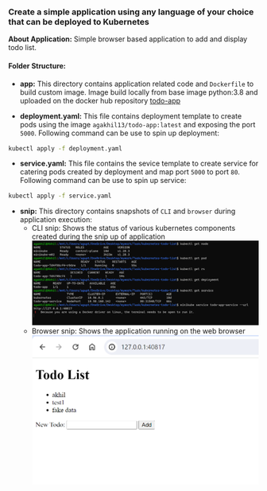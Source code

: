 ### Create a simple application using any language of your choice that can be deployed to Kubernetes

**About Application:** Simple browser based application to add and display todo list.

#### Folder Structure:
- **app:** This directory contains application related code and `Dockerfile` to build custom image. Image build locally from base image python:3.8 and uploaded on the docker hub repository [todo-app](https://hub.docker.com/r/agakhil13/todo-app/tags)

- **deployment.yaml:** This file contains deployment template to create pods using the image `agakhil13/todo-app:latest` and exposing the port `5000`. Following command can be use to spin up deployment:
```bash
kubectl apply -f deployment.yaml
```

- **service.yaml:** This file contains the sevice template to create service for catering pods created by deployment and map port `5000` to port `80`. Following command can be use to spin up service:
```bash
kubectl apply -f service.yaml
```

- **snip:** This directory contains snapshots of `CLI` and `browser` during application execution:
  - CLI snip: Shows the status of various kubernetes components created during the snip up of application
   ![cli image](./snip/cli.png)
  - Browser snip: Shows the application running on the web browser
    ![browser image](./snip/browser.png) 
